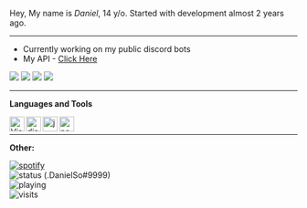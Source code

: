 Hey, My name is *Daniel*, 
14 y/o.
Started with development almost 2 years ago.

<hr>

- Currently working on my public discord bots
- My API - [Click Here](https://api.codedanielr.repl.co/)

![](https://github-readme-stats.vercel.app/api?username=codedanielr&show_icons=true&include_all_commits=true&theme=dark)
![](https://github-readme-stats.vercel.app/api/top-langs/?username=codedanielr&layout=default&theme=dark)
![](https://wakatime.com/share/@CodeDanielR/5b07c5b0-68cc-48f7-938f-cbe158faf1d2.png)
![](https://wakatime.com/share/@CodeDanielR/553b440b-02ac-4e34-b2b2-0854c8a3da8f.png)
<hr>

**Languages and Tools**

<img align="left" alt="Visual Studio Code" width="26px" src="https://i.imgur.com/LwSdAlE.png" />
<img align="left" alt="discord.js" width="26px" src="https://i.imgur.com/SI1DZf3.png" />
<img align="left" alt="js" width="26px" src="https://i.imgur.com/3u1wzwE.png" />
<img align="left" alt="node.js" width="26px" src="https://i.imgur.com/tYLFZBh.png" /> 
<br>
<hr>

**Other:**

[![spotify](https://nocache.advaith.workers.dev?url=https://img.shields.io/endpoint?url=https://dev.discordprofiles.me/api/badge/spotify/737232727459495977)](https://dev.discordprofiles.me/openspotify/737232727459495977)
<br>
![status](https://nocache.advaith.workers.dev?url=https://img.shields.io/endpoint?url=https://dev.discordprofiles.me/api/badge/status/737232727459495977?simple=true) (.DanielSo#9999)
<br>
![playing](https://nocache.advaith.workers.dev?url=https://img.shields.io/endpoint?url=https://dev.discordprofiles.me/api/badge/playing/737232727459495977)
<br>
![visits](https://visitor-badge.glitch.me/badge?page_id=CodeDanielR.CodeDanielR)
